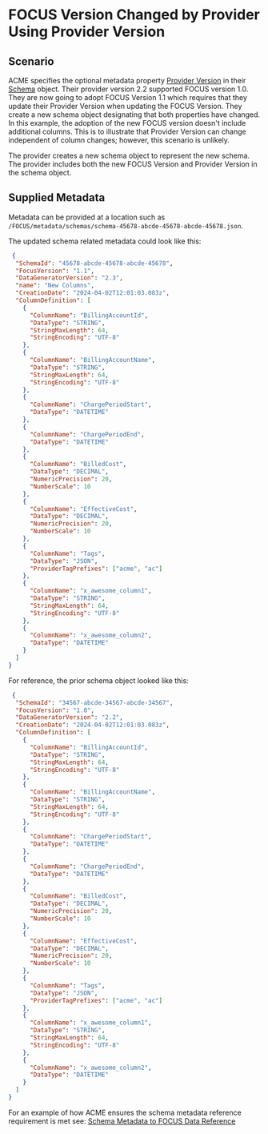 # FOCUS Version Changed by Provider Using Provider Version

## Scenario

ACME specifies the optional metadata property [Provider Version](#providerversion) in their [Schema](#schema) object. Their provider version 2.2 supported FOCUS version 1.0. They are now going to adopt FOCUS Version 1.1 which requires that they update their Provider Version when updating the FOCUS Version. They create a new schema object designating that both properties have changed. In this example, the adoption of the new FOCUS version doesn't include additional columns. This is to illustrate that Provider Version can change independent of column changes; however, this scenario is unlikely.

The provider creates a new schema object to represent the new schema. The provider includes both the new FOCUS Version and Provider Version in the schema object.

## Supplied Metadata

Metadata can be provided at a location such as `/FOCUS/metadata/schemas/schema-45678-abcde-45678-abcde-45678.json`.

The updated schema related metadata could look like this:

```json
 {
  "SchemaId": "45678-abcde-45678-abcde-45678",
  "FocusVersion": "1.1",
  "DataGeneratorVersion": "2.3",
  "name": "New Columns",
  "CreationDate": "2024-04-02T12:01:03.083z",
  "ColumnDefinition": [
    {
      "ColumnName": "BillingAccountId",
      "DataType": "STRING",
      "StringMaxLength": 64,
      "StringEncoding": "UTF-8"
    },
    {
      "ColumnName": "BillingAccountName",
      "DataType": "STRING",
      "StringMaxLength": 64,
      "StringEncoding": "UTF-8"
    },
    {
      "ColumnName": "ChargePeriodStart",
      "DataType": "DATETIME"
    },
    {
      "ColumnName": "ChargePeriodEnd",
      "DataType": "DATETIME"
    },
    {
      "ColumnName": "BilledCost",
      "DataType": "DECIMAL",
      "NumericPrecision": 20,
      "NumberScale": 10
    },
    {
      "ColumnName": "EffectiveCost",
      "DataType": "DECIMAL",
      "NumericPrecision": 20,
      "NumberScale": 10
    },
    {
      "ColumnName": "Tags",
      "DataType": "JSON",
      "ProviderTagPrefixes": ["acme", "ac"]
    },
    {
      "ColumnName": "x_awesome_column1",
      "DataType": "STRING",
      "StringMaxLength": 64,
      "StringEncoding": "UTF-8"
    },
    {
      "ColumnName": "x_awesome_column2",
      "DataType": "DATETIME"
    }
  ]
}
```

For reference, the prior schema object looked like this:

```json
 {
  "SchemaId": "34567-abcde-34567-abcde-34567",
  "FocusVersion": "1.0",
  "DataGeneratorVersion": "2.2",
  "CreationDate": "2024-04-02T12:01:03.083z",
  "ColumnDefinition": [
    {
      "ColumnName": "BillingAccountId",
      "DataType": "STRING",
      "StringMaxLength": 64,
      "StringEncoding": "UTF-8"
    },
    {
      "ColumnName": "BillingAccountName",
      "DataType": "STRING",
      "StringMaxLength": 64,
      "StringEncoding": "UTF-8"
    },
    {
      "ColumnName": "ChargePeriodStart",
      "DataType": "DATETIME"
    },
    {
      "ColumnName": "ChargePeriodEnd",
      "DataType": "DATETIME"
    },
    {
      "ColumnName": "BilledCost",
      "DataType": "DECIMAL",
      "NumericPrecision": 20,
      "NumberScale": 10
    },
    {
      "ColumnName": "EffectiveCost",
      "DataType": "DECIMAL",
      "NumericPrecision": 20,
      "NumberScale": 10
    },
    {
      "ColumnName": "Tags",
      "DataType": "JSON",
      "ProviderTagPrefixes": ["acme", "ac"]
    },
    {
      "ColumnName": "x_awesome_column1",
      "DataType": "STRING",
      "StringMaxLength": 64,
      "StringEncoding": "UTF-8"
    },
    {
      "ColumnName": "x_awesome_column2",
      "DataType": "DATETIME"
    }
  ]
}
```

For an example of how ACME ensures the schema metadata reference requirement is met see: [Schema Metadata to FOCUS Data Reference](#schemametadatatofocusdatareference)
